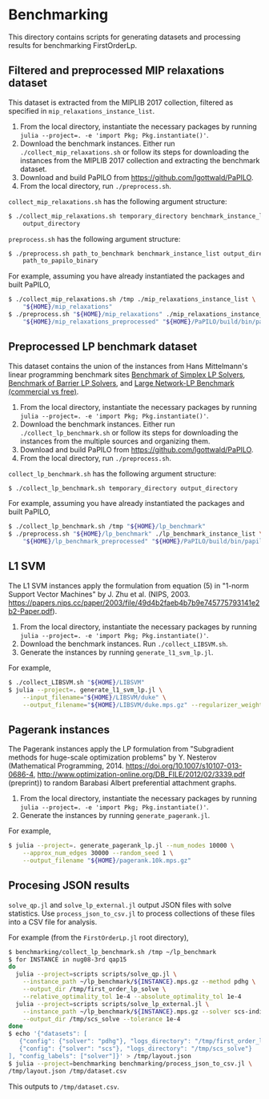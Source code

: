 # Benchmarking

This directory contains scripts for generating datasets and processing results
for benchmarking FirstOrderLp.

## Filtered and preprocessed MIP relaxations dataset

This dataset is extracted from the MIPLIB 2017 collection, filtered as specified
in `mip_relaxations_instance_list`.

1. From the local directory, instantiate the necessary packages by running
   `julia --project=. -e 'import Pkg; Pkg.instantiate()'`.
2. Download the benchmark instances. Either run
   `./collect_mip_relaxations.sh` or follow its steps for downloading the
   instances from the MIPLIB 2017 collection and extracting the benchmark
   dataset.
3. Download and build PaPILO from https://github.com/lgottwald/PaPILO.
4. From the local directory, run `./preprocess.sh`.

`collect_mip_relaxations.sh` has the following argument structure:

```sh
$ ./collect_mip_relaxations.sh temporary_directory benchmark_instance_list \
    output_directory
```

`preprocess.sh` has the following argument structure:

```sh
$ ./preprocess.sh path_to_benchmark benchmark_instance_list output_directory \
    path_to_papilo_binary
```

For example, assuming you have already instantiated the packages and built
PaPILO,

```sh
$ ./collect_mip_relaxations.sh /tmp ./mip_relaxations_instance_list \
    "${HOME}/mip_relaxations"
$ ./preprocess.sh "${HOME}/mip_relaxations" ./mip_relaxations_instance_list \
    "${HOME}/mip_relaxations_preprocessed" "${HOME}/PaPILO/build/bin/papilo"
```

## Preprocessed LP benchmark dataset

This dataset contains the union of the instances from Hans Mittelmann's
linear programming benchmark sites
[Benchmark of Simplex LP Solvers](http://plato.asu.edu/ftp/lpsimp.html),
[Benchmark of Barrier LP Solvers](http://plato.asu.edu/ftp/lpbar.html), and
[Large Network-LP Benchmark (commercial vs
 free)](http://plato.asu.edu/ftp/network.html).

1. From the local directory, instantiate the necessary packages by running
   `julia --project=. -e 'import Pkg; Pkg.instantiate()'`.
2. Download the benchmark instances. Either run
   `./collect_lp_benchmark.sh` or follow its steps for downloading the
   instances from the multiple sources and organizing them.
3. Download and build PaPILO from https://github.com/lgottwald/PaPILO.
4. From the local directory, run `./preprocess.sh`.

`collect_lp_benchmark.sh` has the following argument structure:

```sh
$ ./collect_lp_benchmark.sh temporary_directory output_directory
```

For example, assuming you have already instantiated the packages and built
PaPILO,

```sh
$ ./collect_lp_benchmark.sh /tmp "${HOME}/lp_benchmark"
$ ./preprocess.sh "${HOME}/lp_benchmark" ./lp_benchmark_instance_list \
    "${HOME}/lp_benchmark_preprocessed" "${HOME}/PaPILO/build/bin/papilo"
```

## L1 SVM

The L1 SVM instances apply the formulation from equation (5) in "1-norm Support
Vector Machines" by J. Zhu et al. (NIPS, 2003.
https://papers.nips.cc/paper/2003/file/49d4b2faeb4b7b9e745775793141e2b2-Paper.pdf).

1. From the local directory, instantiate the necessary packages by running
   `julia --project=. -e 'import Pkg; Pkg.instantiate()'`.
2. Download the benchmark instances. Run
   `./collect_LIBSVM.sh`.
3. Generate the instances by running `generate_l1_svm_lp.jl`.

For example,

```sh
$ ./collect_LIBSVM.sh "${HOME}/LIBSVM"
$ julia --project=. generate_l1_svm_lp.jl \
    --input_filename="${HOME}/LIBSVM/duke" \
    --output_filename="${HOME}/LIBSVM/duke.mps.gz" --regularizer_weight=1.0
```

## Pagerank instances

The Pagerank instances apply the LP formulation from "Subgradient methods for
huge-scale optimization problems" by Y. Nesterov (Mathematical Programming,
2014. https://doi.org/10.1007/s10107-013-0686-4,
http://www.optimization-online.org/DB_FILE/2012/02/3339.pdf (preprint)) to
random Barabasi Albert preferential attachment graphs.

1. From the local directory, instantiate the necessary packages by running
   `julia --project=. -e 'import Pkg; Pkg.instantiate()'`.
2. Generate the instances by running `generate_pagerank.jl`.

For example,

```sh
$ julia --project=. generate_pagerank_lp.jl --num_nodes 10000 \
    --approx_num_edges 30000 --random_seed 1 \
    --output_filename "${HOME}/pagerank.10k.mps.gz"
```
## Procesing JSON results

`solve_qp.jl` and `solve_lp_external.jl` output JSON files with solve
statistics. Use `process_json_to_csv.jl` to process collections of these files
into a CSV file for analysis.

For example (from the `FirstOrderLp.jl` root directory),

```sh
$ benchmarking/collect_lp_benchmark.sh /tmp ~/lp_benchmark
$ for INSTANCE in nug08-3rd qap15
do
  julia --project=scripts scripts/solve_qp.jl \
    --instance_path ~/lp_benchmark/${INSTANCE}.mps.gz --method pdhg \
    --output_dir /tmp/first_order_lp_solve \
    --relative_optimality_tol 1e-4 --absolute_optimality_tol 1e-4
  julia --project=scripts scripts/solve_lp_external.jl \
    --instance_path ~/lp_benchmark/${INSTANCE}.mps.gz --solver scs-indirect \
    --output_dir /tmp/scs_solve --tolerance 1e-4
done
$ echo '{"datasets": [
   {"config": {"solver": "pdhg"}, "logs_directory": "/tmp/first_order_lp_solve"},
   {"config": {"solver": "scs"}, "logs_directory": "/tmp/scs_solve"}
], "config_labels": ["solver"]}' > /tmp/layout.json
$ julia --project=benchmarking benchmarking/process_json_to_csv.jl \
/tmp/layout.json /tmp/dataset.csv
```

This outputs to `/tmp/dataset.csv`.
